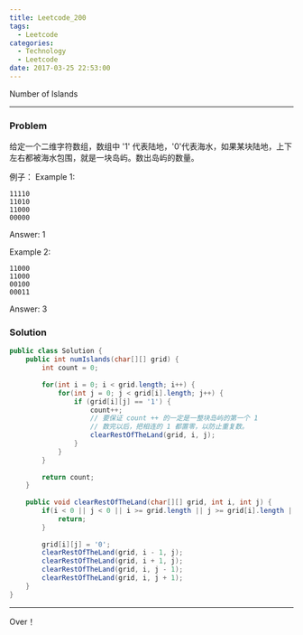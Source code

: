```yaml
---
title: Leetcode_200
tags:
  - Leetcode
categories:
  - Technology
  - Leetcode
date: 2017-03-25 22:53:00
---
```

Number of Islands

<!-- more -->

***

### Problem
给定一个二维字符数组，数组中 '1' 代表陆地，'0'代表海水，如果某块陆地，上下左右都被海水包围，就是一块岛屿。数出岛屿的数量。

例子：
Example 1:

```
11110
11010
11000
00000
```
Answer: 1

Example 2:

```
11000
11000
00100
00011
```
Answer: 3

### Solution
``` java
public class Solution {
    public int numIslands(char[][] grid) {
        int count = 0;
        
        for(int i = 0; i < grid.length; i++) {
            for(int j = 0; j < grid[i].length; j++) {
                if (grid[i][j] == '1') {
                    count++;
                    // 要保证 count ++ 的一定是一整块岛屿的第一个 1
                    // 数完以后，把相连的 1 都置零，以防止重复数。
                    clearRestOfTheLand(grid, i, j);
                }
            }
        }
        
        return count;
    }
    
    public void clearRestOfTheLand(char[][] grid, int i, int j) {
        if(i < 0 || j < 0 || i >= grid.length || j >= grid[i].length || grid[i][j] == '0') {
            return;
        }
        
        grid[i][j] = '0';
        clearRestOfTheLand(grid, i - 1, j);
        clearRestOfTheLand(grid, i + 1, j);
        clearRestOfTheLand(grid, i, j - 1);
        clearRestOfTheLand(grid, i, j + 1);
    }
}
```


*** 

Over！










































